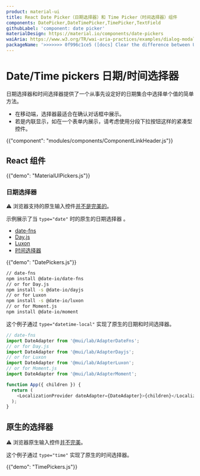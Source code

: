 ```yaml
---
product: material-ui
title: React Date Picker（日期选择器）和 Time Picker（时间选择器）组件
components: DatePicker,DateTimePicker,TimePicker,TextField
githubLabel: 'component: date picker'
materialDesign: https://material.io/components/date-pickers
waiAria: https://www.w3.org/TR/wai-aria-practices/examples/dialog-modal/datepicker-dialog.html
packageName: '>>>>>>> 0f996c1ce5 ([docs] Clear the difference between UI and React components)'
---
```


# Date/Time pickers 日期/时间选择器

<p class="description">日期选择器和时间选择器提供了一个从事先设定好的日期集合中选择单个值的简单方法。</p>

- 在移动端，选择器最适合在确认对话框中展示。
- 若是内联显示，如在一个表单内展示，请考虑使用分段下拉按钮这样的紧凑型控件。

{{"component": "modules/components/ComponentLinkHeader.js"}}

## React 组件

{{"demo": "MaterialUIPickers.js"}}

### 日期选择器

⚠️ 浏览器支持的原生输入控件[并不是完美的](https://caniuse.com/#feat=input-datetime)。

示例展示了当 `type="date"` 时的原生的日期选择器 。

- [date-fns](https://date-fns.org/)
- [Day.js](https://day.js.org/)
- [Luxon](https://moment.github.io/luxon/#/)
- [时间选择器](https://momentjs.com/)

{{"demo": "DatePickers.js"}}

```sh
// date-fns
npm install @date-io/date-fns
// or for Day.js
npm install -s @date-io/dayjs
// or for Luxon
npm install -s @date-io/luxon
// or for Moment.js
npm install @date-io/moment
```

这个例子通过 `type="datetime-local"` 实现了原生的日期和时间选择器。

```js
// date-fns
import DateAdapter from '@mui/lab/AdapterDateFns';
// or for Day.js
import DateAdapter from '@mui/lab/AdapterDayjs';
// or for Luxon
import DateAdapter from '@mui/lab/AdapterLuxon';
// or for Moment.js
import DateAdapter from '@mui/lab/AdapterMoment';

function App({ children }) {
  return (
    <LocalizationProvider dateAdapter={DateAdapter}>{children}</LocalizationProvider>
  );
}
```

## 原生的选择器

⚠️ 浏览器原生输入控件[并不完美](https://caniuse.com/#feat=input-datetime)。

这个例子通过 `type="time"` 实现了原生的时间选择器。

{{"demo": "TimePickers.js"}}
